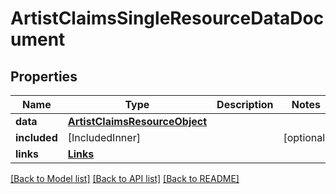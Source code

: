 # ArtistClaimsSingleResourceDataDocument

## Properties
Name | Type | Description | Notes
------------ | ------------- | ------------- | -------------
**data** | [**ArtistClaimsResourceObject**](ArtistClaimsResourceObject.md) |  | 
**included** | [IncludedInner] |  | [optional] 
**links** | [**Links**](Links.md) |  | 

[[Back to Model list]](../README.md#documentation-for-models) [[Back to API list]](../README.md#documentation-for-api-endpoints) [[Back to README]](../README.md)


